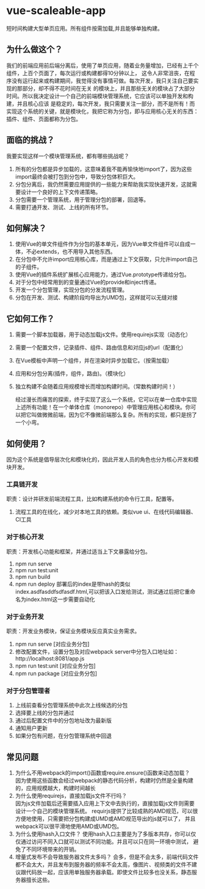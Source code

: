 # vue-scaleable-app
短时间构建大型单页应用。所有组件按需加载,并且能够单独构建。

## 为什么做这个？
我们的前端应用前后端分离后，使用了单页应用，随着业务量增加，已经有上千个组件，上百个页面了，每次运行或构建都得10分钟以上，
这令人非常沮丧，在程序没有运行起来或构建期间，我觉得没有事情可做。每次开发，我只关注自己要实现的那部分，却不得不花时间在无关
的模块上，并且那些无关的模块占了大部分时间。所以我决定设计一个自己的前端模块管理系统，它应该可以单独开发和构建，并且核心应该
是稳定的，每次开发，我只需要关注一部分，而不是所有！而实现这个系统的关键，就是模块化，我把它称为分包，即与应用核心无关的东西：
插件、组件、页面都称为分包。

## 面临的挑战？
我要实现这样一个模块管理系统，都有哪些挑战呢？  
1. 所有的分包都是异步加载的，这意味着我不能再愉快地import了，因为这些import最终会被打包到分包中，导致分包体积巨大。
2. 分包分离后，我仍然需要应用提供的一些能力来帮助我实现快速开发，这就需要设计一个良好的上下文传递策略。
3. 分包需要一个管理系统，用于管理分包的部署，回退等。
4. 需要打通开发、测试、上线的所有环节。

## 如何解决？
1. 使用Vue的单文件组件作为分包的基本单元，因为Vue单文件组件可以自成一体，不必extends，也不用导入其他东西。
1. 在分包中不允许import应用核心库，而是通过上下文获取，只允许import自己的子组件。
1. 使用Vue的插件系统扩展核心应用能力，通过Vue.prototype传递给分包。
1. 对于分包中经常用到的变量通过Vue的provide和inject传递。
1. 开发一个分包管理，实现分包的分发流程管理。
1. 分包在开发、测试、构建阶段均导出为UMD包，这样就可以无缝对接

## 它如何工作？
1. 需要一个脚本加载器，用于动态加载js文件。使用requirejs实现（动态化）
1. 需要一个配置文件，记录插件、组件、路由信息和对应js的url（配置化）
1. 在Vue模板中声明一个组件，并在渲染时异步加载它。（按需加载）
1. 应用和分包分离(插件，组件，路由)。（模块化）
1. 独立构建不会随着应用规模增长而增加构建时间。（常数构建时间！）

    经过漫长而痛苦的探索，终于实现了这么一个系统，它可以在单一仓库中实现上述所有功能！在一个单体仓库（monorepo）中管理应用核心和模块。你可以把它叫做微微前端，因为它不像微前端那么复杂。所有的实现，都只是拐了一个小弯。

## 如何使用？
因为这个系统是倡导层次化和模块化的，因此开发人员的角色也分为核心开发和模块开发。
### 工具链开发
职责：设计并研发前端流程工具，比如构建系统的命令行工具，配置等。
1. 流程工具的在线化，减少对本地工具的依赖。类似vue ui、在线代码编辑器、CI工具
### 对于核心开发
职责：开发核心功能和框架，并通过适当上下文暴露给分包。
1. npm run serve
1. npm run test:unit
1. npm run build
1. npm run deploy
部署后的index是带hash的类似index.asdfasddfsdfasdf.html,可以把该入口发给测试，测试通过后把它重命名为index.html这一步需要自动化

### 对于业务开发
职责：开发业务模块，保证业务模块反应真实业务需求。
1. npm run serve [对应业务分包]
1. 修改配置文件，设置分包及对应webpack server中分包入口地址如：http://localhost:8081/app.js
1. npm run test:unit [对应业务分包]
1. npm run package [对应业务分包]

### 对于分包管理者
1. 上线前查看分包管理系统中此次上线候选的分包
1. 选择要上线的分包并通过
1. 通过后配置文件中的分包地址改为最新版
1. 通知用户更新
1. 如果分包有问题，在分包管理系统中回退

## 常见问题
1. 为什么不用webpack的import()函数或require.ensure()函数来动态加载？  
因为使用这些函数会经过webpack的静态代码分析，构建时仍然是全量构建的，应用规模越大，构建时间越长
1. 为什么使用requirejs，直接加载js文件不行吗？  
因为js文件加载后还需要插入应用上下文中去执行的，直接加载js文件则需要设计一个自己的模块管理系统。
requirjs提供了比较成熟的AMD规范，可以很方便地使用，只需要把分包构建成UMD或AMD规范导出的js就可以了，
并且webpack可以很平滑地使用AMD或UMD包。
1. 为什么使用hash入口文件？
使用hash入口主要是为了多版本共存，你可以仅仅通过访问不同入口就可以测试不同功能。并且可以只在同一环境中测试，
避免了不同环境带来的开销。
1. 增量式发布不会导致服务器文件太多吗？
会多，但是不会太多，前端代码文件都不会太大，并且发布到服务器的频率不会太高，像图片、视频类的文件不建议跟代码放一起，应该用单独服务器承载。即使文件比较多也没关系，静态服务器擅长这些。